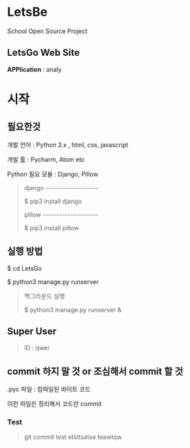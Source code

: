 # LetsBe
School Open Source Project



## LetsGo Web Site

**APPlication** : analy



# 시작

## 필요한것

개발 언어 : Python 3.x , html, css, javascript

개발 툴 : Pycharm, Atom etc

Python 필요 모듈 : Django, Pillow

> django -------------------
>
> $ pip3 install django
>
> pillow --------------------
>
> $ pip3 install pillow



## 실행 방법

$ cd LetsGo

$ python3 manage.py runserver

> 백그라운드 실행
>
> $ python3 manage.py runserver &



## Super User

> ID : qwer



## commit 하지 말 것 or 조심해서 commit 할 것

.pyc 파일 : 컴파일된 바이트 코드

이런 파일은 정리해서 코드만 commit


### Test
> git commit test
> etsttsatse
> teawtqw

